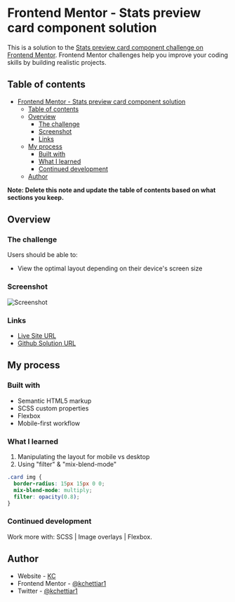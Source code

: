 # Frontend Mentor - Stats preview card component solution

This is a solution to the [Stats preview card component challenge on Frontend Mentor](https://www.frontendmentor.io/challenges/stats-preview-card-component-8JqbgoU62). Frontend Mentor challenges help you improve your coding skills by building realistic projects.

## Table of contents

- [Frontend Mentor - Stats preview card component solution](#frontend-mentor---stats-preview-card-component-solution)
  - [Table of contents](#table-of-contents)
  - [Overview](#overview)
    - [The challenge](#the-challenge)
    - [Screenshot](#screenshot)
    - [Links](#links)
  - [My process](#my-process)
    - [Built with](#built-with)
    - [What I learned](#what-i-learned)
    - [Continued development](#continued-development)
  - [Author](#author)

**Note: Delete this note and update the table of contents based on what sections you keep.**

## Overview

### The challenge

Users should be able to:

- View the optimal layout depending on their device's screen size

### Screenshot

![Screenshot](./starterInstructions/screenshot/screenshot.png)

### Links

- [Live Site URL](https://statpreviewcard-kc.netlify.app/)
- [Github Solution URL](https://github.com/kchettiar1/statsPreviewCard)

## My process

### Built with

- Semantic HTML5 markup
- SCSS custom properties
- Flexbox
- Mobile-first workflow

### What I learned

1. Manipulating the layout for mobile vs desktop
2. Using "filter" & "mix-blend-mode"

```scss
.card img {
  border-radius: 15px 15px 0 0;
  mix-blend-mode: multiply;
  filter: opacity(0.8);
}
```

### Continued development

Work more with: SCSS | Image overlays | Flexbox.

## Author

- Website - [KC](https://kchettiar.com)
- Frontend Mentor - [@kchettiar1](https://www.frontendmentor.io/profile/kchettiar1)
- Twitter - [@kchettiar1](https://twitter.com/kchettiar1)
